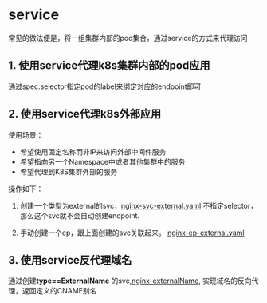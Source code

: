 # service

常见的做法便是，将一组集群内部的pod集合，通过service的方式来代理访问

## 1. 使用service代理k8s集群内部的pod应用

通过spec.selector指定pod的label来绑定对应的endpoint即可

## 2. 使用service代理k8s外部应用

使用场景：
- 希望使用固定名称而非IP来访问外部中间件服务
- 希望指向另一个Namespace中或者其他集群中的服务
- 希望代理到K8S集群外部的服务

操作如下：
1. 创建一个类型为external的svc，[nginx-svc-external.yaml](/app/nginx-svc-external.yaml) 不指定selector，那么这个svc就不会自动创建endpoint.

2. ⼿动创建⼀个ep，跟上⾯创建的svc关联起来。 [nginx-ep-external.yaml](/app/nginx-svc-external.yaml)


## 3. 使用service反代理域名

通过创建**type==ExternalName** 的svc,[nginx-externalName](/app/nginx-externalName.yaml), 实现域名的反向代理，返回定义的CNAME别名





